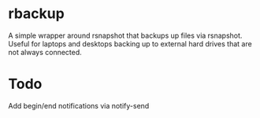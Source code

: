 # rbackup

A simple wrapper around rsnapshot that backups up files via rsnapshot. Useful for laptops and desktops backing up to external hard drives that are not always connected.

# Todo

Add begin/end notifications via notify-send
